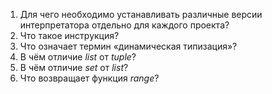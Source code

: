 
1. Для чего необходимо устанавливать различные версии интерпретатора
отдельно для каждого проекта?
2. Что такое инструкция?
3. Что означает термин «динамическая типизация»?
4. В чём отличие _list_ от _tuple_?
5. В чём отличие _set_ от _list_?
6. Что возвращает функция _range_?